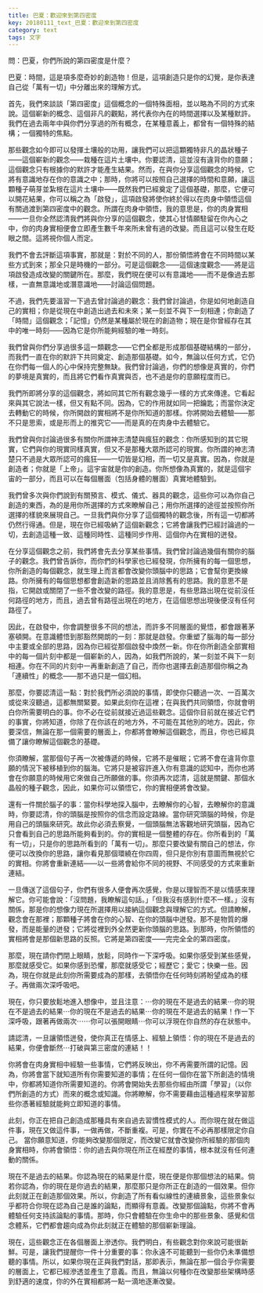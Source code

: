 ```yaml
---
title: 巴夏：歡迎來到第四密度
key: 20180111_text_巴夏：歡迎來到第四密度
category: text
tags: 文字
---
```


問：巴夏，你們所說的第四密度是什麼？

巴夏：時間，這是項多麼奇妙的創造物！但是，這項創造只是你的幻覺，是你表達自己從「萬有一切」中分離出來的理解方式。

首先，我們來談談「第四密度」這個概念的一個特殊面相，並以略為不同的方式來說。這個嶄新的概念、這個非凡的觀點，將代表你內在的時間選擇以及某種默許。我們在過去兩年中與你們分享過的所有概念，在某種意義上，都曾有一個特殊的結構；一個獨特的焦點。

那些觀念如今即可以發揮土壤般的功用，讓我們可以把這顆獨特非凡的晶狀種子——這個嶄新的觀念——栽種在這片土壤中。你要認清，這並沒有違背你的意願；這個觀念只有根據你的默許才能產生結果。然而，在與你分享這個觀念的時候，它將有意識地存在你的意識之中；那時，你將可以按照自己選擇的時間和意願，讓這顆種子萌芽並紮根在這片土壤中——既然我們已經奠定了這個基礎，那麼，它便可以開花結果，你可以稱之為「啟發」，這項啟發將使你終於得以在肉身中領悟這個有關過渡到第四密度中的觀念。所謂在肉身中領悟，我的意思是，你的肉身實相——一旦你全然認清我們將與你分享的這個觀念，使其心甘情願駐留在你內心之中，你的肉身實相便會立即產生數千年來所未曾有過的改變。而且這可以發生在眨眼之間。這將視你個人而定。

我們不會去評斷這項事實，那就是：對於不同的人，那份領悟將會在不同時間以某些方式到來；那全只是時機的一部分。可是這個觀念——這個速度觀念——將是這項啟發造成改變的關鍵所在。那麼，我們現在便可以有意識地——而不是像過去那樣，一直無意識地或潛意識地——討論這個問題。

不過，我們先要溫習一下過去曾討論過的觀念：我們曾討論過，你是如何地創造自己的實相；你是從現在中創造出過去和未來；某一刻並不與下一刻相連；你創造了「時間」這個觀念；「記憶」仍然是某種屬於現在的創造物；現在是你曾經存在其中的唯一時刻——因為它是你所能夠經驗的唯一時刻。

我們曾與你們分享過很多這一類觀念——它們全都是形成那個基礎結構的一部分，而我們一直在你的默許下共同奠定、創造那個基礎。如今，無論以任何方式，它仍在你們每一個人的心中保持完整無缺。我們曾討論過，你們的想像是真實的，你們的夢境是真實的，而且將它們看作真實與否，也不過是你的意願程度而已。

我們所即將分享的這個觀念，將如同其它所有觀念幾乎一樣的方式來傳達。它看起來與其它說法一樣，但又有點不同。因為，它的作用就如同一把鑰匙；而當你決定去轉動它的時候，你所開啟的實相將不是你所知道的那樣。你將開始去體驗——那不只是思索，或是形而上的推究它——而是真的在肉身中去體驗它。

我們曾與你討論過很多有關你所謂神志清楚與瘋狂的觀念：你所感知到的其它現實，它們與你的現實同樣真實，但又不是那種大眾所認可的現實。你所謂的神志清楚只不過是大眾所認可的瘋狂——一切皆是幻相，而一切又是真實。因為，你就是創造者；你就是「上帝」。這宇宙就是你的創造。你所想像為真實的，就是這個宇宙的一部分，而且可以在每個層面（包括身體的層面）真實地體驗到。

我們曾多次與你們說到有關預言、模式、儀式、器具的觀念，這些你可以為你自己創造的東西，為的是用你所選擇的方式來瞭解自己；用你所選擇的途徑並按照你所選擇的樣貌來展現自己。一旦我們與你分享了這個獨特的觀念後，所有這一切都將仍然行得通。但是，現在你已經吸納了這個新觀念；它將會讓我們已經討論過的一切，去創造這種一致、這種同時性、這種同步作用、這個你內在實相的迸發。

在分享這個觀念之前，我們將會先去分享某些事情。我們曾討論過幾個有關你的腦子的觀念。我們曾告訴你，而你們的科學家也已經發現，你所擁有的每一個思想，你所創造的每個觀念，就生理上而言都會改變你頭腦中的思路；它會幫你更換線路。你所擁有的每個思想都會創造新的思路並且消除舊有的思路。我的意思不是指，它開啟或關閉了一些不會改變的路徑。我的意思是，有些思路出現在從前沒任何路徑的地方，而且，過去曾有路徑出現在的地方，在這個思想出現後便沒有任何路徑了。

因此，在啟發中，你會調整很多不同的想法，而許多不同層面的覺悟，都會跟著茅塞頓開。在意識體悟到那豁然開朗的一刻：那就是啟發。你重塑了腦海的每一部分中主要或全部的思路，因為你已經從那個啟發中煥然一新。你在你所創造全部實相中的每一個片刻中都是一個嶄新的人，因為，如我們所說的，某一刻並不與下一刻相連。你在不同的片刻中一再重新創造了自己，而你也選擇去創造那個你稱之為「連續性」的概念——那不過只是一個幻相。

那麼，你要認清這一點：對於我們所必須說的事情，即使你只聽過一次、一百萬次或從來沒聽過，這都無關緊要。如果此刻你在這裡；在與我們共同領悟，你就會明白你所需要明白的事。你不必在從前就接近過這些觀念。這個你目前就在接近它們的事實，你將知道，你除了在你該在的地方外，不可能在其他別的地方。因此，你要深信，無論在那一個需要的層面上，你都將會瞭解這個觀念，而且，你也已經具備了讓你瞭解這個觀念的基礎。

你須瞭解，當那個句子再一次被傳遞的時候，它將不是催眠；它將不會在違背你意願的情況下被移植到你的腦海。它將只是被容許進入你有意識的認知中，而你也將會在你願意的時候用它來做自己所願做的事。你須再次認清，這就是關鍵、那個水晶般的種子觀念，因此，如果你可以領悟它，你的實相便將會改變。

還有一件關於腦子的事：當你科學地探入腦中，去瞭解你的心智，去瞭解你的意識時，你要認清，你的頭腦是按照你的信念而設定路線。當你研究頭腦的時候，你是用自己的頭腦來研究。故此你必須去察覺，一個頭腦無法客觀地研究頭腦，因為它只會看到自己的思路所能夠看到的。你的實相是一個整體的存在。你所看到的「萬有一切」，只是你的思路所看到的「萬有一切」。那麼只要改變有關自己的想法，你便可以改換你的思路，讓你看見那個環繞在你四周，但只是你別有意圖而無視於它的實相。你將會重新連結——以一些將會給你不同的視野、不同感受的方式來重新連結。

一旦傳送了這個句子，你們有很多人便會再次感覺，你是以理智而不是以情感來理解它。你可能會說：「沒問題，我瞭解這句話。」「但我沒有感到什麼不一樣。」沒有關係，那是你的想像力現在所選擇用以接納這個觀念與理解它的方式。但請瞭解，觀念會在那裡；那顆種子將會在你的心智、在你的頭腦中迸發。那不是物質的爆發，而是能量的迸發；它將從裡到外全然更新你頭腦的思路。到那時，你所領悟的實相將會是那個新思路的反照。它將是第四密度——完完全全的第四密度。

那麼，現在請你們閉上眼睛，放鬆，同時作一下深呼吸。如果你感受到某些感覺，那麼就感受它。如果你感到恐懼，那麼就感受它；經歷它；愛它；快樂一些。因為，現在你就是此刻你所需要成為的那樣，去領悟你在任何時刻將盼望成為的樣子。再做兩次深呼吸吧。

現在，你只要放鬆地進入想像中，並且注意：⋯你的現在不是過去的結果⋯你的現在不是過去的結果⋯你的現在不是過去的結果⋯你的現在不是過去的結果！作一下深呼吸，跟著再做兩次⋯⋯你可以張開眼睛⋯你可以浮現在你自然的存在狀態中。

請認清，一旦讓領悟迸發，使你真正在情感上、經驗上領悟：你的現在不是過去的結果，你便會斷然⋯打破與第三密度的連結！！

你將會在肉身實相中經驗一些事情，它們將反映出，你不再需要所謂的記憶。因為，你將會當下就知道所有你需要知道的事情；在任何一個你在當下所創造的情境中，你都將知道你所需要知道的。你將會開始失去那些你經由所謂「學習」（以你們所創造的方式）而來的概念或知識。你將瞭解，你不需要藉由這種過程來學習那些你憑著經驗就能夠立即知道的事情。

此刻，你正在把自己創造成那種具有來自過去習慣性模式的人。而你現在就在做這件事，現在又做這件事，一做再做，不斷重複。可是，你實在不必再那樣限定你自己。
當你願意知道，你能夠改變那個限定，而改變它就會改變你所經驗的那個肉身實相時，你將會領悟：你的過去與你現在所正在經歷的事情，根本就沒有任何連動的關係。

現在不是過去的結果。你認為現在的結果是什麼，現在便是你那個想法的結果。倘若你認為，你的現在是你過去的結果，那麼那只是你所正在創造的一個效果。但你此刻就正在創造那個效果。所以，你創造了所有看似線性的連續景象，這些景象似乎都符合你現在認為自己是誰的論點，而顯得有意義。改變那個論點，你將不會再體驗任何支持該論點的事情。那時，你只會體驗在你生命中的那些景象、感覺和信念體系，它們都會趨向成為你此刻就正在體驗的那個嶄新理論。

現在，這些觀念正在各個層面上滲透你。我們明白，有些觀念對你來說可能很新鮮。可是，讓我們提醒你一件十分重要的事：你永遠不可能聽到一些你仍未準備想聽的事情。所以，如果你現在正與我們對話，那即表示，無論在那一個合乎你需要的層面上，它都已經滲透並產生了意義。而且，無論以何種你在改變那些架構時感到舒適的速度，你的外在實相都將一點一滴地逐漸改變。
